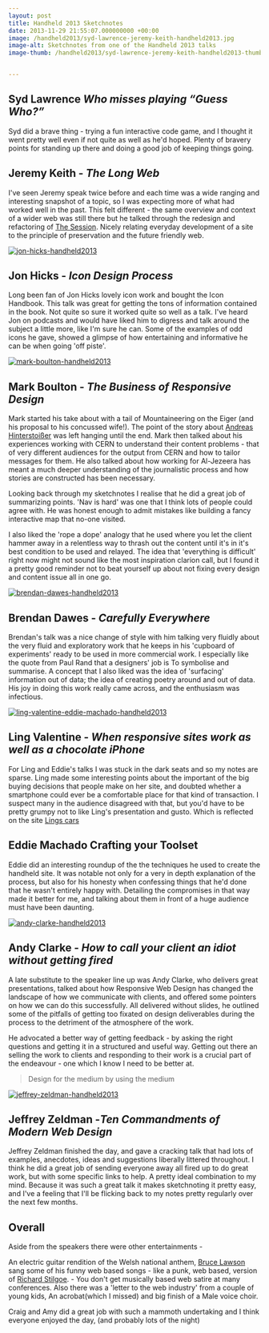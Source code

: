 ```yaml
---
layout: post
title: Handheld 2013 Sketchnotes
date: 2013-11-29 21:55:07.000000000 +00:00
image: /handheld2013/syd-lawrence-jeremy-keith-handheld2013.jpg
image-alt: Sketchnotes from one of the Handheld 2013 talks
image-thumb: /handheld2013/syd-lawrence-jeremy-keith-handheld2013-thumb.jpg


---
```



<h2>Syd Lawrence <em>Who misses playing “Guess Who?”</em></h2>

Syd did a brave thing - trying a fun interactive code game, and I thought it went pretty well even if not quite as well as he'd hoped. Plenty of bravery points for standing up there and doing a good job of keeping things going.

<h2>Jeremy Keith - <em>The Long Web</em></h2>

I've seen Jeremy speak twice before and each time was a wide ranging and interesting snapshot of a topic, so I was expecting more of what had worked well in the past. This felt different - the same overview and context of a wider web was still there but he talked through the redesign and refactoring of <a href="http://thesession.org/">The Session</a>. Nicely relating everyday development of a site to the principle of preservation and the future friendly web.

<a href="{{ site.baseurl }}/images/handheld2013/jon-hicks-handheld2013.jpg"><img src="{{ site.baseurl }}/images/handheld2013/jon-hicks-handheld2013.jpg" alt="jon-hicks-handheld2013"/></a>

<h2>Jon Hicks - <em>Icon Design Process</em></h2>

Long been fan of Jon Hicks lovely icon work and bought the Icon Handbook. This talk was great for getting the tons of information contained in the book. Not quite so sure it worked quite so well as a talk. I've heard Jon on podcasts and would have liked him to digress and talk around the subject a little more, like I'm sure he can. Some of the examples of odd icons he gave, showed a glimpse of how entertaining and informative he can be when going 'off piste'.

<a href="{{ site.baseurl }}/images/handheld2013/mark-boulton-handheld2013.jpg"><img src="{{ site.baseurl }}/images/handheld2013/mark-boulton-handheld2013-1024x676.jpg" alt="mark-boulton-handheld2013" /></a>

<h2>Mark Boulton - <em>The Business of Responsive Design</em></h2>

Mark started his take about with a tail of Mountaineering on the Eiger (and his proposal to his concussed wife!). The point of the story about <a href="http://en.wikipedia.org/wiki/Andreas_Hinterstoisser">Andreas Hinterstoißer</a> was left hanging until the end. Mark then talked about his experiences working with CERN to understand their content problems - that of very different audiences for the output from CERN and how to tailor messages for them. He also talked about how working for Al-Jezeera has meant a much deeper understanding of the journalistic process and how stories are constructed has been necessary.

Looking back through my sketchnotes I realise that he did a great job of summarizing points. 'Nav is hard' was one that I think lots of people could agree with. He was honest enough to admit mistakes like building a fancy interactive map that no-one visited.

I also liked the 'rope a dope' analogy that he used where you let the client hammer away in a relentless way to thrash out the content until it's in it's best condition to be used and relayed. The idea that 'everything is difficult' right now might not sound like the most inspiration clarion call, but I found it a pretty good reminder not to beat yourself up about not fixing every design and content issue all in one go.

<a href="{{ site.baseurl }}/images/handheld2013/brendan-dawes-handheld2013.jpg"><img src="{{ site.baseurl }}/images/handheld2013/brendan-dawes-handheld2013.jpg" alt="brendan-dawes-handheld2013" /></a>

<h2>Brendan Dawes - <em>Carefully Everywhere</em></h2>

Brendan's talk was a nice change of style with him talking very fluidly about the very fluid and exploratory work that he keeps in his 'cupboard of experiments' ready to be used in more commercial work. I especially like the quote from Paul Rand that a designers' job is <bq>To symbolise and summarise</bq>. A concept that I also liked was the idea of 'surfacing' information out of data; the idea of creating poetry around and out of data. His joy in doing this work really came across, and the enthusiasm was infectious.

<a href="{{ site.baseurl }}/images/handheld2013/ling-valentine-eddie-machado-handheld2013.jpg"><img src="{{ site.baseurl }}/images/handheld2013/ling-valentine-eddie-machado-handheld2013.jpg" alt="ling-valentine-eddie-machado-handheld2013" /></a>

<h2>Ling Valentine - <em>When responsive sites work as well as a chocolate iPhone</em></h2>

For Ling and Eddie's talks I was stuck in the dark seats and so my notes are sparse. Ling made some interesting points about the important of the big buying decisions that people make on her site, and doubted whether a smartphone could ever be a comfortable place for that kind of transaction. I suspect many in the audience disagreed with that, but you'd have to be pretty grumpy not to like Ling's presentation and gusto. Which is reflected on the site <a href="http://www.lingscars.com/">Lings cars</a>

<h2>Eddie Machado Crafting your Toolset</h2>

Eddie did an interesting roundup of the the techniques he used to create the handheld site. It was notable not only for a very in depth explanation of the process, but also for his honesty when confessing things that he'd done that he wasn't entirely happy with. Detailing the compromises in that way made it better for me, and talking about them in front of a huge audience must have been daunting.

<a href="{{ site.baseurl }}/images/handheld2013/andy-clarke-handheld2013.jpg"><img src="{{ site.baseurl }}/images/handheld2013/andy-clarke-handheld2013.jpg" alt="andy-clarke-handheld2013"/></a>

<h2>Andy Clarke - <em>How to call your client an idiot without getting fired</em></h2>

A late substitute to the speaker line up was Andy Clarke, who delivers great presentations, talked about how Responsive Web Design has changed the landscape of how we communicate with clients, and offered some pointers on how we can do this successfully. All delivered without slides, he outlined some of the pitfalls of getting too fixated on design deliverables during the process to the detriment of the atmosphere of the work. 

He advocated a better way of getting feedback - by asking the right questions and getting it in a structured and useful way. Getting out there an selling the work to clients and responding to their work is a crucial part of the endeavour - one which I know I need to be better at.

<blockquote>Design for the medium by using the medium</blockquote>

<a href="{{ site.baseurl }}/images/handheld2013/jeffrey-zeldman-handheld2013.jpg"><img src="{{ site.baseurl }}/images/handheld2013/jeffrey-zeldman-handheld2013.jpg" alt="jeffrey-zeldman-handheld2013" /></a>

<h2>Jeffrey Zeldman -<em>Ten Commandments of Modern Web Design</em></h2>

Jeffrey Zeldman finished the day, and gave a cracking talk that had lots of examples, anecdotes, ideas and suggestions liberally littered throughout. I think he did a great job of sending everyone away all fired up to do great work, but with some specific links to help. A pretty ideal combination to my mind. Because it was such a great talk it makes sketchnoting it pretty easy, and I've a feeling that I'll be flicking back to my notes pretty regularly over the next few months.

<h2>Overall</h2>

Aside from the speakers there were other entertainments - 

An electric guitar rendition of the Welsh national anthem,
<a href="http://www.brucelawson.co.uk/">Bruce Lawson</a> sang some of his funny web based songs - like a punk, web based, version of <a href="http://en.wikipedia.org/wiki/Richard_Stilgoe">Richard Stilgoe</a>. - You don't get musically based web satire at many conferences. Also there was a 'letter to the web industry' from a couple of young kids, An acrobat(which I missed) and big finish of a Male voice choir.

Craig and Amy did a great job with such a mammoth undertaking and I think everyone enjoyed the day, (and probably lots of the night)
